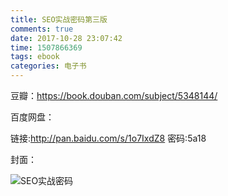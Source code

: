 ```yaml
---
title: SEO实战密码第三版
comments: true
date: 2017-10-28 23:07:42
time: 1507866369
tags: ebook
categories: 电子书
---
```




豆瓣：https://book.douban.com/subject/5348144/



百度网盘：

链接:http://pan.baidu.com/s/1o7IxdZ8  密码:5a18



封面：

![SEO实战密码](https://img1.doubanio.com/lpic/s28262067.jpg)